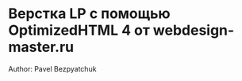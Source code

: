 <h1><strong>Верстка LP с помощью OptimizedHTML 4 от webdesign-master.ru</strong></h1>

<p>Author: Pavel Bezpyatchuk</p>
